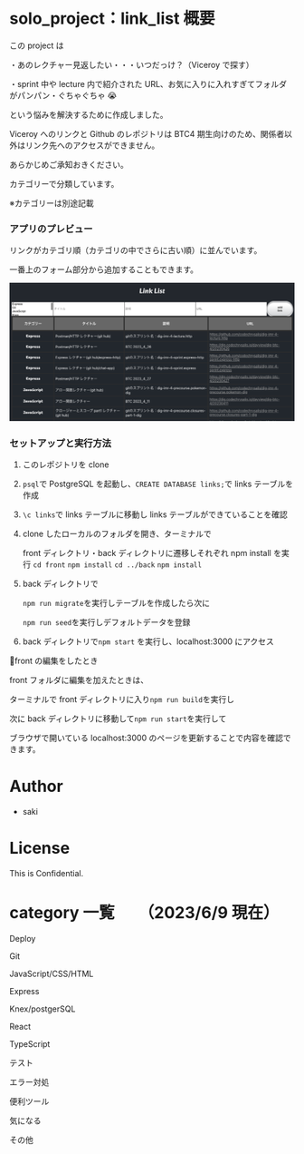# solo_project：link_list 概要

この project は

・あのレクチャー見返したい・・・いつだっけ？（Viceroy で探す）

・sprint 中や lecture 内で紹介された URL、お気に入りに入れすぎてフォルダがパンパン・ぐちゃぐちゃ 😭

という悩みを解決するために作成しました。

Viceroy へのリンクと Github のレポジトリは BTC4 期生向けのため、関係者以外はリンク先へのアクセスができません。

あらかじめご承知おきください。

カテゴリーで分類しています。

※カテゴリーは別途記載

### アプリのプレビュー

リンクがカテゴリ順（カテゴリの中でさらに古い順）に並んでいます。

一番上のフォーム部分から追加することもできます。

![スクリーンショット 1](front/screenshot/screenshot1.png)

### セットアップと実行方法

1. このレポジトリを clone

1. `psql`で PostgreSQL を起動し、`CREATE DATABASE links;`で links テーブルを作成

1. `\c links`で links テーブルに移動し links テーブルができていることを確認

1. clone したローカルのフォルダを開き、ターミナルで

   front ディレクトリ・back ディレクトリに遷移しそれぞれ npm install を実行
   `cd front`
   `npm install`
   `cd ../back`
   `npm install`

1. back ディレクトリで

   `npm run migrate`を実行しテーブルを作成したら次に

   `npm run seed`を実行しデフォルトデータを登録

1. back ディレクトリで`npm start` を実行し、localhost:3000 にアクセス

🌈front の編集をしたとき

front フォルダに編集を加えたときは、

ターミナルで front ディレクトリに入り`npm run build`を実行し

次に back ディレクトリに移動して`npm run start`を実行して

ブラウザで開いている localhost:3000 のページを更新することで内容を確認できます。

# Author

- saki

# License

This is Confidential.

# category 一覧　　（2023/6/9 現在）

Deploy

Git

JavaScript/CSS/HTML

Express

Knex/postgerSQL

React

TypeScript

テスト

エラー対処

便利ツール

気になる

その他
